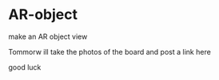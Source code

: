 # AR-object
make an AR object view

Tommorw ill take the photos of the board and post a link here 

good luck 
